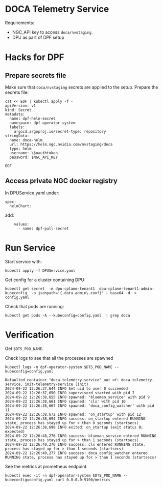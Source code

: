 # DOCA Telemetry Service
Requirements:
* NGC_API key to access `doca/nvstaging`.
* DPU as part of DPF setup


# Hacks for DPF
## Prepare secrets file
Make sure that `doca/nvstaging` secrets are applied to the setup.
Prepare the secrets file:

```
cat << EOF | kubectl apply -f -
apiVersion: v1
kind: Secret
metadata:
  name: dpf-helm-secret
  namespace: dpf-operator-system
  labels:
    argocd.argoproj.io/secret-type: repository
stringData:
  name: doca-helm
  url: https://helm.ngc.nvidia.com/nvstaging/doca
  type: helm
  username: \$oauthtoken
  password: $NGC_API_KEY

EOF
```


## Access private NGC docker registry

In DPUService.yaml under:
```
spec:
  helmChart:
```

add:
```
    values:
      - name: dpf-pull-secret
```

# Run Service
Start service with:
```
kubectl apply -f DPUService.yaml
```

Get config for a cluster containing DPU:

```
kubectl get secret  -n dpu-cplane-tenant1  dpu-cplane-tenant1-admin-kubeconfig  -o jsonpath='{.data.admin\.conf}' | base64 -d  > config.yaml
```

Check that pods are running:

```
kubectl get pods -A --kubeconfig=config.yaml  | grep doca
```



# Verification

Get `$DTS_POD_NAME`.

Check logs to see that all the processes are spawned
```
kubectl logs -n dpf-operator-system $DTS_POD_NAME --kubeconfig=config.yaml

Defaulted container "doca-telemetry-service" out of: doca-telemetry-service, init-telemetry-service (init)
2024-09-22 12:26:37,644 INFO Set uid to user 0 succeeded
2024-09-22 12:26:37,650 INFO supervisord started with pid 7
2024-09-22 12:26:38,655 INFO spawned: 'blueman_service' with pid 9
2024-09-22 12:26:38,661 INFO spawned: 'clx' with pid 10
2024-09-22 12:26:38,667 INFO spawned: 'doca_config_watcher' with pid 11
2024-09-22 12:26:38,672 INFO spawned: 'on_startup' with pid 12
2024-09-22 12:26:38,694 INFO success: on_startup entered RUNNING state, process has stayed up for > than 0 seconds (startsecs)
2024-09-22 12:26:38,698 INFO exited: on_startup (exit status 0; expected)
2024-09-22 12:26:40,276 INFO success: blueman_service entered RUNNING state, process has stayed up for > than 1 seconds (startsecs)
2024-09-22 12:26:40,276 INFO success: clx entered RUNNING state, process has stayed up for > than 1 seconds (startsecs)
2024-09-22 12:26:40,277 INFO success: doca_config_watcher entered RUNNING state, process has stayed up for > than 1 seconds (startsecs)
```

See the metrics at prometheus endpoint:
```
kubectl exec -it -n dpf-operator-system $DTS_POD_NAME --kubeconfig=config.yaml curl 0.0.0.0:9100/metrics
```